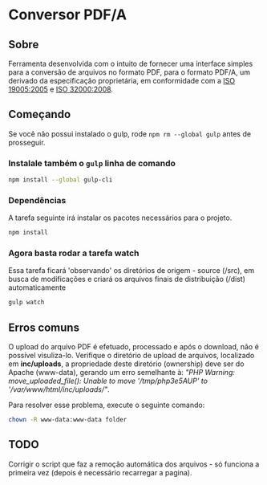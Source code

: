 # Conversor PDF/A

## Sobre

Ferramenta desenvolvida com o intuito de fornecer uma interface simples para a conversão de arquivos no formato PDF, para o formato PDF/A, um derivado da especificação proprietária, em conformidade com a [ISO 19005:2005](https://www.iso.org/standard/38920.html) e [ISO 32000:2008](https://www.iso.org/standard/51502.html).

## Começando

Se você não possui instalado o gulp, rode `npm rm --global gulp` antes de prosseguir.

### Instalale também o `gulp` linha de comando

```sh
npm install --global gulp-cli
```

### Dependências

A tarefa seguinte irá instalar os pacotes necessários para o projeto.

```sh
npm install
```

### Agora basta rodar a tarefa watch

Essa tarefa ficará 'observando' os diretórios de origem - source (/src), em busca de modificações e criará os arquivos finais de distribuição (/dist) automaticamente

```sh
gulp watch
```

## Erros comuns

O upload do arquivo PDF é efetuado, processado e após o download, não é possível visuliza-lo. Verifique o diretório de upload de arquivos, localizado em **inc/uploads**, a propriedade deste diretório (ownership) deve ser do Apache (www-data), gerando um erro semelhante à: *"PHP Warning:  move_uploaded_file(): Unable to move '/tmp/php3e5AUP' to '/var/www/html/inc/uploads/"*. 

Para resolver esse problema, execute o seguinte comando: 

```sh
chown -R www-data:www-data folder
```

## TODO

Corrigir o script que faz a remoção automática dos arquivos - só funciona a primeira vez (depois é necessário recarregar a pagina).